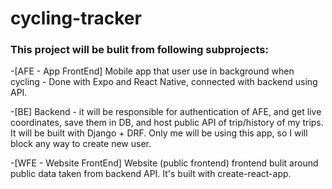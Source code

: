 # cycling-tracker

### This project will be bulit from following subprojects:

-[AFE - App FrontEnd] Mobile app that user use in background when cycling - Done with Expo and React Native, connected with backend using API.

-[BE] Backend - it will be responsible for authentication of AFE, and get live coordinates, save them in DB, and host public API of trip/history of my trips. It will be built with Django + DRF. Only me will be using this app, so I will block any way to create new user.

-[WFE - Website FrontEnd] Website (public frontend) frontend bulit around public data taken from backend API. It's built with create-react-app.
